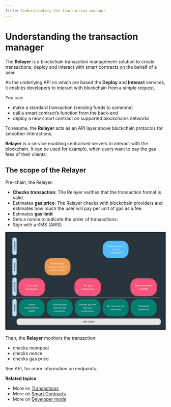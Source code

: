```yaml
---
title: Understanding the transaction manager
---
```


# Understanding the transaction manager 

The **Relayer** is a blockchain transaction management solution to create transactions, deploy and interact with smart contracts on the behalf of a user.

As the underlying API on which are based the **Deploy** and **Interact** services, it enables developers to interact with blockchain from a simple request.

You can:

-   make a standard transaction (sending funds to someone)
-   call a smart contract’s function from the back-end
-   deploy a new smart contract on supported blockchains networks

To resume, the **Relayer** acts as an API layer above blockchain protocols for smoother interactions.

**Relayer** is a service enabling centralised servers to interact with the blockchain. It can be used for example, when users want to pay the gas fees of their clients.

## The scope of the Relayer

Pre-chain, the Relayer:

-   **Checks transaction**: The Relayer verifies that the transaction format is valid.
-   Estimates **gas price**: The Relayer checks with blockchain providers and estimates how much the user will pay per unit of gas as a fee.
-   Estimates **gas limit**
-   Sets a nonce to indicate the order of transactions:
-   Sign with a KMS (AWS)

![Relayer prechain](src/relayer_prechain.png)

Then, the **Relayer** monitors the transaction:

-   checks mempool
-   checks nonce
-   checks gas price

See API, for more information on endpoints.

**Related topics**

-   More on [Transactions](/Transactions/creating-a-transaction.mdx)
-   More on [Smart Contracts](/Smart-contract/understanding-smart-contracts.md)
-   More on [Developer mode](/Developer/Discovering-coding-interface.md)
